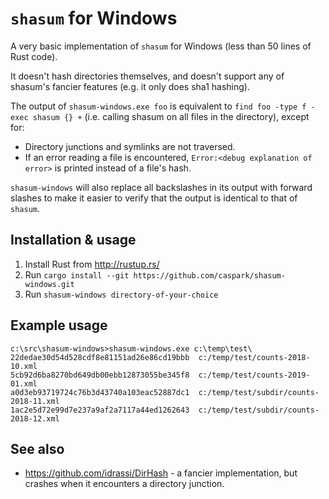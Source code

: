 # `shasum` for Windows

A very basic implementation of `shasum` for Windows (less than 50 lines of Rust code).

It doesn't hash directories themselves, and doesn't support any of shasum's fancier features (e.g. it only does sha1 hashing).

The output of `shasum-windows.exe foo` is equivalent to `find foo -type f -exec shasum {} +` (i.e. calling shasum on all files in the directory), except for:

* Directory junctions and symlinks are not traversed.
* If an error reading a file is encountered, `Error:<debug explanation of error>` is printed instead of a file's hash.

`shasum-windows` will also replace all backslashes in its output with forward slashes to make it easier to verify that the output is identical to that of `shasum`.

## Installation & usage

1. Install Rust from http://rustup.rs/
2. Run `cargo install --git https://github.com/caspark/shasum-windows.git`
3. Run `shasum-windows directory-of-your-choice`

## Example usage

```
c:\src\shasum-windows>shasum-windows.exe c:\temp\test\
22dedae30d54d528cdf8e81151ad26e86cd19bbb  c:/temp/test/counts-2018-10.xml
5cb92d6ba8270bd649db00ebb12873055be345f8  c:/temp/test/counts-2019-01.xml
a0d3eb93719724c76b3d43740a103eac52887dc1  c:/temp/test/subdir/counts-2018-11.xml
1ac2e5d72e99d7e237a9af2a7117a44ed1262643  c:/temp/test/subdir/counts-2018-12.xml
```

## See also

* https://github.com/idrassi/DirHash - a fancier implementation, but crashes when it encounters a directory junction.
